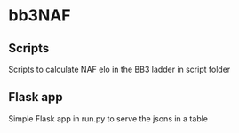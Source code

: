 # bb3NAF
## Scripts
Scripts to calculate NAF elo in the BB3 ladder in script folder
## Flask app
Simple Flask app in run.py to serve the jsons in a table
